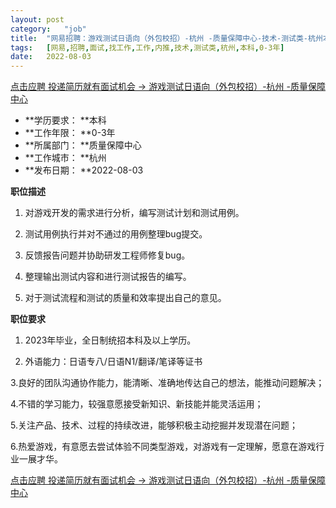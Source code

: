 ```yaml
---
layout:	post
category:	"job"
title:	"网易招聘：游戏测试日语向（外包校招）-杭州 -质量保障中心-技术-测试类-杭州本科0-3年"
tags:	[网易,招聘,面试,找工作,工作,内推,技术,测试类,杭州,本科,0-3年]
date:	2022-08-03
---
```


[点击应聘 投递简历就有面试机会 ->  游戏测试日语向（外包校招）-杭州 -质量保障中心](http://mobile.bole.netease.com/bole/boleDetail?id=42059&employeeId=346f03c3cda5f04c&key=all)



- **学历要求： **本科
- **工作年限： **0-3年
- **所属部门： **质量保障中心
- **工作城市： **杭州
- **发布日期： **2022-08-03



**职位描述**

1. 对游戏开发的需求进行分析，编写测试计划和测试用例。

2. 测试用例执行并对不通过的用例整理bug提交。

3. 反馈报告问题并协助研发工程师修复bug。

4. 整理输出测试内容和进行测试报告的编写。

5. 对于测试流程和测试的质量和效率提出自己的意见。



**职位要求**

1. 2023年毕业，全日制统招本科及以上学历。

2. 外语能力：日语专八/日语N1/翻译/笔译等证书

3.良好的团队沟通协作能力，能清晰、准确地传达自己的想法，能推动问题解决；

4.不错的学习能力，较强意愿接受新知识、新技能并能灵活运用；

5.关注产品、技术、过程的持续改进，能够积极主动挖掘并发现潜在问题；

6.热爱游戏，有意愿去尝试体验不同类型游戏，对游戏有一定理解，愿意在游戏行业一展才华。



[点击应聘 投递简历就有面试机会 ->  游戏测试日语向（外包校招）-杭州 -质量保障中心](http://mobile.bole.netease.com/bole/boleDetail?id=42059&employeeId=346f03c3cda5f04c&key=all)